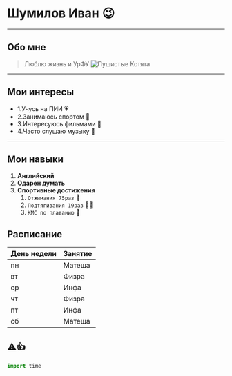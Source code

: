 # Шумилов Иван :wink:
---

## Обо мне
>Люблю жизнь и УрФУ
![Пушистые Котята](https://github.com/user-attachments/assets/19ae586b-d9ae-4869-96cb-8a2528a58953)

---

##  Мои интересы
- 1.Учусь на ПИИ :heartpulse:
- 2.Занимаюсь спортом :rocket:
- 3.Интересуюсь фильмами :flower_playing_cards:
- 4.Часто слушаю музыку :musical_note:

---

## Мои навыки
1. **Английский**
2. **Одарен думать**
3. **Спортивные достижения**
   1. `Отжимания 75раз` :ninja:
   2. `Подтягивания 19раз` :face_in_clouds:
   3. `КМС по плаванию` :shushing_face:

## Расписание  
| День недели | Занятие |
|-------------|---------|
| пн          | Матеша  |
| вт          | Физра   |
| ср          | Инфа    |
| чт          | Физра   |
| пт          | Инфа    |
| сб          | Матеша  |

##  :warning::+1:

```python
import time
```
